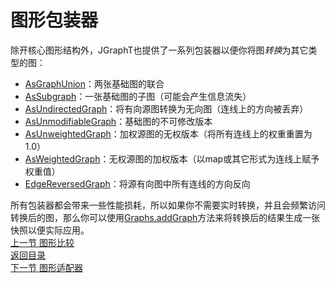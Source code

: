 # 图形包装器  
除开核心图形结构外，JGraphT也提供了一系列包装器以便你将图*转换*为其它类型的图：  
* [AsGraphUnion](https://jgrapht.org/javadoc/org/jgrapht/graph/AsGraphUnion.html)：两张基础图的联合  
* [AsSubgraph](https://jgrapht.org/javadoc/org/jgrapht/graph/AsSubgraph.html)：一张基础图的子图（可能会产生信息流失）  
* [AsUndirectedGraph](https://jgrapht.org/javadoc/org/jgrapht/graph/AsUndirectedGraph.html)：将有向源图转换为无向图（连线上的方向被丢弃）  
* [AsUnmodifiableGraph](https://jgrapht.org/javadoc/org/jgrapht/graph/AsUnmodifiableGraph.html)：基础图的不可修改版本  
* [AsUnweightedGraph](https://jgrapht.org/javadoc/org/jgrapht/graph/AsUnweightedGraph.html)：加权源图的无权版本（将所有连线上的权重重置为1.0）  
* [AsWeightedGraph](https://jgrapht.org/javadoc/org/jgrapht/graph/AsWeightedGraph.html)：无权源图的加权版本（以map或其它形式为连线上赋予权重值）  
* [EdgeReversedGraph](https://jgrapht.org/javadoc/org/jgrapht/graph/EdgeReversedGraph.html)：将源有向图中所有连线的方向反向  

所有包装器都会带来一些性能损耗，所以如果你不需要实时转换，并且会频繁访问转换后的图，那么你可以使用[Graphs.addGraph](https://jgrapht.org/javadoc/org/jgrapht/Graphs.html#addGraph-org.jgrapht.Graph-org.jgrapht.Graph-)方法来将转换后的结果生成一张快照以便实际应用。  
[上一节 图形比较](https://github.com/roysong/reseachTec/blob/master/graph/jGraphT/apply/dev/12_%E5%9B%BE%E5%BD%A2%E6%AF%94%E8%BE%83.md)  
[返回目录](https://github.com/roysong/reseachTec/tree/master/graph/jGraphT/apply/dev#jgrapht%E5%BC%80%E5%8F%91%E6%8C%87%E5%8D%97%E6%80%BB%E7%BA%B2)  
[下一节 图形适配器](https://github.com/roysong/reseachTec/blob/master/graph/jGraphT/apply/dev/14_%E5%9B%BE%E5%BD%A2%E9%80%82%E9%85%8D%E5%99%A8.md)  
